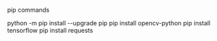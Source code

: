 pip commands

python -m pip install --upgrade pip
pip install opencv-python
pip install tensorflow
pip install requests
